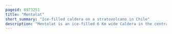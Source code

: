 ```yaml
---
pageid: 8973251
title: "Mentolat"
short_summary: "Ice-filled caldera on a stratovolcano in Chile"
description: "Mentolat is an ice-filled 6 Km wide Caldera in the central Portion of Magdalena Island Aisn Province Chilean Patagonia. The Caldera is situated on Top of a Stratovolcano that has generated lava Flows and pyroclastic Flows. The caldera is filled with a glacier."
---
```

